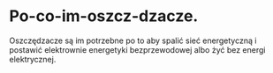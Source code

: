 # Po-co-im-oszcz-dzacze.
Oszczędzacze są im potrzebne po to aby spalić sieć energetyczną i postawić elektrownie energetyki bezprzewodowej albo żyć bez energi elektrycznej. 
